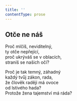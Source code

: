 ```yaml
---
title: ''
contentType: prose
---
```


## Otče ne náš

Proč mlčíš, neviditelný,  
ty otče nepřející,  
proč ukrýváš se v oblacích,  
straníš se našich očí?

Proč je tak temný, záhadný  
každý tvůj zákon, rada,  
že člověk raději má ovoce  
od lstivého hada?  
Protože žena tajemství má ráda?
